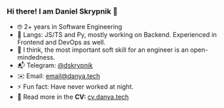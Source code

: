 ### Hi there! I am Daniel Skrypnik 👋

<!--
**fermersky/fermersky** is a ✨ _special_ ✨ repository because its `README.md` (this file) appears on your GitHub profile.

Here are some ideas to get you started:
-->
- 🤓 2+ years in Software Engineering
- 🔭 Langs: JS/TS and Py, mostly working on Backend. Experienced in Frontend and DevOps as well.
- 💬 I think, the most important soft skill for an engineer is an open-mindedness.
- 📬 Telegram: <a href="https://t.me/dskrypnik">@dskrypnik</a>
- ✉️ Email: email@danya.tech
- ⚡ Fun fact: Have never worked at night.
- 📃 Read more in the **CV:** <a href="https://cv.danya.tech">cv.danya.tech</a>

